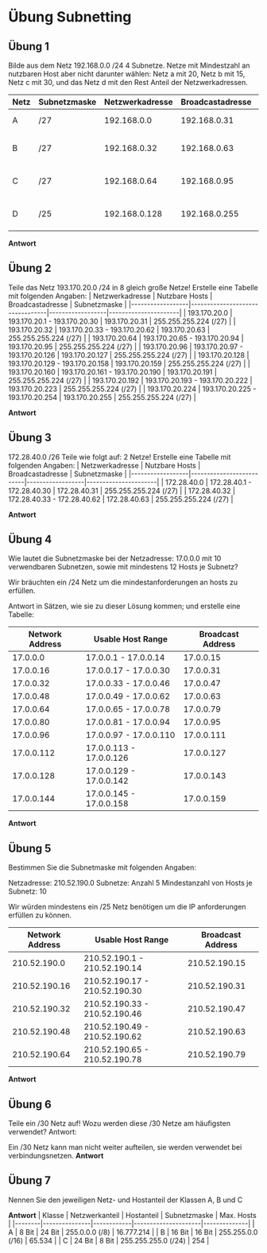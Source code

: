 # Übung Subnetting

## Übung 1

Bilde aus dem Netz 192.168.0.0 /24 4 Subnetze. Netze mit Mindestzahl an nutzbaren Host aber nicht darunter wählen: Netz a mit 20, Netz b mit 15, Netz c mit 30, und das Netz d mit den Rest Anteil der Netzwerkadressen.

| Netz | Subnetzmaske | Netzwerkadresse   | Broadcastadresse    | Nutzbare IPs                     |
|------|-------------|------------------|--------------------|---------------------------------|
| A    | /27        | 192.168.0.0      | 192.168.0.31      | 192.168.0.1 - 192.168.0.30     |
| B    | /27        | 192.168.0.32     | 192.168.0.63      | 192.168.0.33 - 192.168.0.62    |
| C    | /27        | 192.168.0.64     | 192.168.0.95      | 192.168.0.65 - 192.168.0.94    |
| D    | /25        | 192.168.0.128    | 192.168.0.255     | 192.168.0.129 - 192.168.0.254  |



**Antwort**

## Übung 2

Teile das Netz 193.170.20.0 /24 in 8 gleich große Netze! Erstelle eine Tabelle mit folgenden Angaben:
| Netzwerkadresse   | Nutzbare Hosts                     | Broadcastadresse  | Subnetzmaske         |
|------------------|---------------------------------|------------------|----------------------|
| 193.170.20.0    | 193.170.20.1 - 193.170.20.30    | 193.170.20.31    | 255.255.255.224 (/27) |
| 193.170.20.32   | 193.170.20.33 - 193.170.20.62   | 193.170.20.63    | 255.255.255.224 (/27) |
| 193.170.20.64   | 193.170.20.65 - 193.170.20.94   | 193.170.20.95    | 255.255.255.224 (/27) |
| 193.170.20.96   | 193.170.20.97 - 193.170.20.126  | 193.170.20.127   | 255.255.255.224 (/27) |
| 193.170.20.128  | 193.170.20.129 - 193.170.20.158 | 193.170.20.159   | 255.255.255.224 (/27) |
| 193.170.20.160  | 193.170.20.161 - 193.170.20.190 | 193.170.20.191   | 255.255.255.224 (/27) |
| 193.170.20.192  | 193.170.20.193 - 193.170.20.222 | 193.170.20.223   | 255.255.255.224 (/27) |
| 193.170.20.224  | 193.170.20.225 - 193.170.20.254 | 193.170.20.255   | 255.255.255.224 (/27) |


**Antwort**

## Übung 3

172.28.40.0 /26 Teile wie folgt auf: 2 Netze!
Erstelle eine Tabelle mit folgenden Angaben:
| Netzwerkadresse   | Nutzbare Hosts             | Broadcastadresse  | Subnetzmaske         |
|------------------|--------------------------|------------------|----------------------|
| 172.28.40.0     | 172.28.40.1 - 172.28.40.30 | 172.28.40.31     | 255.255.255.224 (/27) |
| 172.28.40.32    | 172.28.40.33 - 172.28.40.62 | 172.28.40.63     | 255.255.255.224 (/27) |

**Antwort**

## Übung 4

Wie lautet die Subnetzmaske bei der Netzadresse: 17.0.0.0 mit 10 verwendbaren Subnetzen, sowie mit mindestens 12 Hosts je Subnetz?

Wir bräuchten ein /24 Netz um die mindestanforderungen an hosts zu erfüllen.

Antwort in Sätzen, wie sie zu dieser Lösung kommen; und erstelle eine Tabelle:

| Network Address | Usable Host Range         | Broadcast Address |
|----------------|-------------------------|------------------|
| 17.0.0.0      | 17.0.0.1 - 17.0.0.14     | 17.0.0.15       |
| 17.0.0.16     | 17.0.0.17 - 17.0.0.30    | 17.0.0.31       |
| 17.0.0.32     | 17.0.0.33 - 17.0.0.46    | 17.0.0.47       |
| 17.0.0.48     | 17.0.0.49 - 17.0.0.62    | 17.0.0.63       |
| 17.0.0.64     | 17.0.0.65 - 17.0.0.78    | 17.0.0.79       |
| 17.0.0.80     | 17.0.0.81 - 17.0.0.94    | 17.0.0.95       |
| 17.0.0.96     | 17.0.0.97 - 17.0.0.110   | 17.0.0.111      |
| 17.0.0.112    | 17.0.0.113 - 17.0.0.126  | 17.0.0.127      |
| 17.0.0.128    | 17.0.0.129 - 17.0.0.142  | 17.0.0.143      |
| 17.0.0.144    | 17.0.0.145 - 17.0.0.158  | 17.0.0.159      |



**Antwort**

## Übung 5

Bestimmen Sie die Subnetmaske mit folgenden Angaben:

Netzadresse: 210.52.190.0
Subnetze: Anzahl 5
Mindestanzahl von Hosts je Subnetz: 10

Wir würden mindestens ein /25 Netz benötigen um die IP anforderungen erfüllen zu können.

| Network Address  | Usable Host Range          | Broadcast Address  |
|-----------------|---------------------------|-------------------|
| 210.52.190.0   | 210.52.190.1 - 210.52.190.14   | 210.52.190.15   |
| 210.52.190.16  | 210.52.190.17 - 210.52.190.30  | 210.52.190.31   |
| 210.52.190.32  | 210.52.190.33 - 210.52.190.46  | 210.52.190.47   |
| 210.52.190.48  | 210.52.190.49 - 210.52.190.62  | 210.52.190.63   |
| 210.52.190.64  | 210.52.190.65 - 210.52.190.78  | 210.52.190.79   |


**Antwort**

## Übung 6

Teile  ein /30 Netz auf!    Wozu werden diese /30 Netze am häufigsten verwendet?
Antwort:

Ein /30 Netz kann man nicht weiter aufteilen, sie werden verwendet bei verbindungsnetzen.
**Antwort**

## Übung 7

Nennen Sie den jeweiligen Netz- und Hostanteil der Klassen A, B und C

**Antwort**
| Klasse | Netzwerkanteil | Hostanteil | Subnetzmaske        | Max. Hosts   |
|--------|---------------|------------|---------------------|--------------|
| A      | 8 Bit         | 24 Bit     | 255.0.0.0 (/8)      | 16.777.214   |
| B      | 16 Bit        | 16 Bit     | 255.255.0.0 (/16)   | 65.534       |
| C      | 24 Bit        | 8 Bit      | 255.255.255.0 (/24) | 254          |
